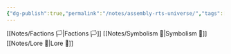 ```yaml
---
{"dg-publish":true,"permalink":"/notes/assembly-rts-universe/","tags":["gardenEntry"]}
---
```



[[Notes/Factions 🏳\|Factions 🏳]]
[[Notes/Symbolism 👀\|Symbolism 👀]]
[[Notes/Lore 📖\|Lore 📖]]